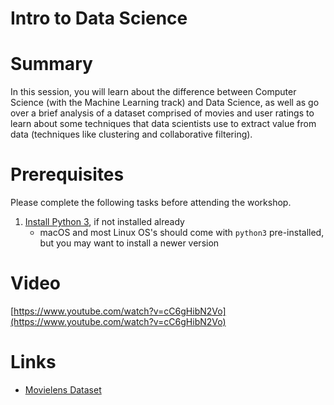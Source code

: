 # Intro to Data Science

# Summary

In this session, you will learn about the difference between Computer Science (with the Machine Learning track) and Data Science, as well as go over a brief analysis of a dataset comprised of movies and user ratings to learn about some techniques that data scientists use to extract value from data (techniques like clustering and collaborative filtering).

# Prerequisites

Please complete the following tasks before attending the workshop.

1. [Install Python 3](https://www.python.org/downloads/), if not installed already
    - macOS and most Linux OS's should come with `python3` pre-installed, but you may want to install a newer version

# Video

[https://www.youtube.com/watch?v=cC6gHibN2Vo](https://www.youtube.com/watch?v=cC6gHibN2Vo)

# Links

- [Movielens Dataset](https://grouplens.org/datasets/movielens/)
